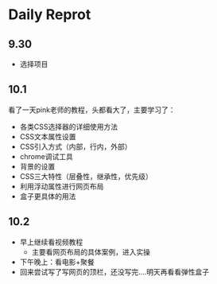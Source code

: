 # Daily Reprot

## 9.30
 - 选择项目

## 10.1
 看了一天pink老师的教程，头都看大了，主要学习了：
 - 各类CSS选择器的详细使用方法
 - CSS文本属性设置
 - CSS引入方式（内部，行内，外部）
 - chrome调试工具
 - 背景的设置
 - CSS三大特性（层叠性，继承性，优先级）
 - 利用浮动属性进行网页布局
 - 盒子更具体的用法

## 10.2
 - 早上继续看视频教程
    - 主要看网页布局的具体案例，进入实操
 - 下午晚上：看电影+聚餐
 - 回来尝试写了写网页的顶栏，还没写完....明天再看看弹性盒子
